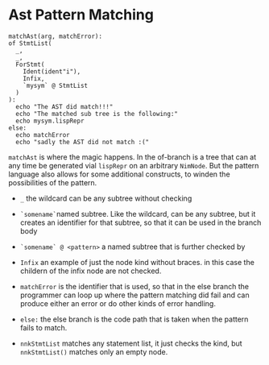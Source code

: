 # Ast Pattern Matching


    matchAst(arg, matchError):
    of StmtList(
      _,
      _,
      ForStmt(
        Ident(ident"i"),
        Infix,
        `mysym` @ StmtList
      )
    ):
      echo "The AST did match!!!"
      echo "The matched sub tree is the following:"
      echo mysym.lispRepr
    else:
      echo matchError
      echo "sadly the AST did not match :("


`matchAst` is where the magic happens. In the of-branch is a tree that
can at any time be generated vial `lispRepr` on an arbitrary
`NimNode`. But the pattern language also allows for some additional
constructs, to winden the possibilities of the pattern.


  * `_` the wildcard can be any subtree without checking
  * `` `somename` ``named subtree. Like the wildcard, can be any
    subtree, but it creates an identifier for that subtree, so that it
    can be used in the branch body
  * `` `somename` @ <pattern> `` a named subtree that is further
    checked by _<pattern>_
  * `Infix` an example of just the node kind without braces. in this
    case the childern of the infix node are not checked.
  * `matchError` is the identifier that is used, so that in the else
    branch the programmer can loop up where the pattern matching did
    fail and can produce either an error or do other kinds of error
    handling.
  * ``else:`` the else branch is the code path that is taken when the
    pattern fails to match.

  * ``nnkStmtList`` matches any statement list, it just checks the
    kind, but ``nnkStmtList()`` matches only an empty node.
